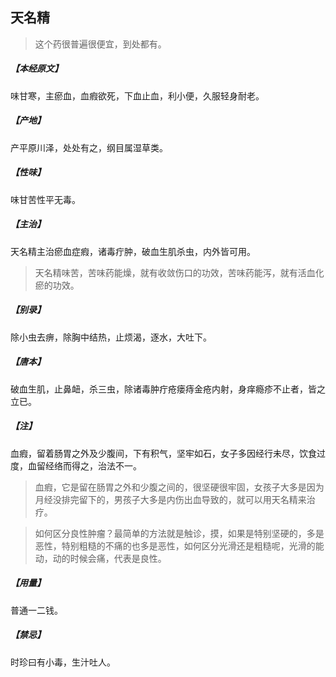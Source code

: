 ## 天名精

> 这个药很普遍很便宜，到处都有。

##### 【本经原文】
味甘寒，主瘀血，血瘕欲死，下血止血，利小便，久服轻身耐老。
##### 【产地】
产平原川泽，处处有之，纲目属湿草类。
##### 【性味】
味甘苦性平无毒。
##### 【主治】
天名精主治瘀血症瘕，诸毒疔肿，破血生肌杀虫，内外皆可用。

> 天名精味苦，苦味药能燥，就有收敛伤口的功效，苦味药能泻，就有活血化瘀的功效。

##### 【别录】
除小虫去痹，除胸中结热，止烦渴，逐水，大吐下。
##### 【唐本】
破血生肌，止鼻衄，杀三虫，除诸毒肿疔疮瘘痔金疮内射，身痒瘾疹不止者，皆之立已。
##### 【注】
血瘕，留着肠胃之外及少腹间，下有积气，坚牢如石，女子多因经行未尽，饮食过度，血留经络而得之，治法不一。

> 血瘕，它是留在肠胃之外和少腹之间的，很坚硬很牢固，女孩子大多是因为月经没排完留下的，男孩子大多是内伤出血导致的，就可以用天名精来治疗。

> 如何区分良性肿瘤？最简单的方法就是触诊，摸，如果是特别坚硬的，多是恶性，特别粗糙的不痛的也多是恶性，如何区分光滑还是粗糙呢，光滑的能动，动的时候会痛，代表是良性。

##### 【用量】
普通一二钱。
##### 【禁忌】
时珍曰有小毒，生汁吐人。